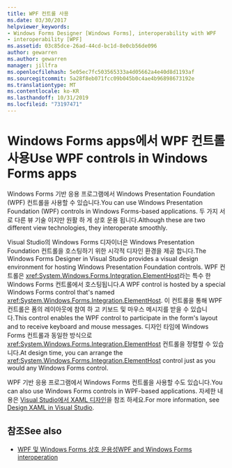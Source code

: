 ```yaml
---
title: WPF 컨트롤 사용
ms.date: 03/30/2017
helpviewer_keywords:
- Windows Forms Designer [Windows Forms], interoperability with WPF
- interoperability [WPF]
ms.assetid: 03c85dce-26ad-44cd-bc1d-8e0cb56de096
author: gewarren
ms.author: gewarren
manager: jillfra
ms.openlocfilehash: 5e05ec7fc503565333a4d05662a4e40d8d1193af
ms.sourcegitcommit: 5a28f8eb071fcc09b045b0c4ae4b96898673192e
ms.translationtype: MT
ms.contentlocale: ko-KR
ms.lasthandoff: 10/31/2019
ms.locfileid: "73197471"
---
```

# <a name="use-wpf-controls-in-windows-forms-apps"></a><span data-ttu-id="e4906-102">Windows Forms apps에서 WPF 컨트롤 사용</span><span class="sxs-lookup"><span data-stu-id="e4906-102">Use WPF controls in Windows Forms apps</span></span>

<span data-ttu-id="e4906-103">Windows Forms 기반 응용 프로그램에서 Windows Presentation Foundation (WPF) 컨트롤을 사용할 수 있습니다.</span><span class="sxs-lookup"><span data-stu-id="e4906-103">You can use Windows Presentation Foundation (WPF) controls in Windows Forms-based applications.</span></span> <span data-ttu-id="e4906-104">두 가지 서로 다른 뷰 기술 이지만 원활 하 게 상호 운용 됩니다.</span><span class="sxs-lookup"><span data-stu-id="e4906-104">Although these are two different view technologies, they interoperate smoothly.</span></span>

<span data-ttu-id="e4906-105">Visual Studio의 Windows Forms 디자이너은 Windows Presentation Foundation 컨트롤을 호스팅하기 위한 시각적 디자인 환경을 제공 합니다.</span><span class="sxs-lookup"><span data-stu-id="e4906-105">The Windows Forms Designer in Visual Studio provides a visual design environment for hosting Windows Presentation Foundation controls.</span></span> <span data-ttu-id="e4906-106">WPF 컨트롤은 <xref:System.Windows.Forms.Integration.ElementHost>라는 특수 한 Windows Forms 컨트롤에서 호스팅됩니다.</span><span class="sxs-lookup"><span data-stu-id="e4906-106">A WPF control is hosted by a special Windows Forms control that's named <xref:System.Windows.Forms.Integration.ElementHost>.</span></span> <span data-ttu-id="e4906-107">이 컨트롤을 통해 WPF 컨트롤은 폼의 레이아웃에 참여 하 고 키보드 및 마우스 메시지를 받을 수 있습니다.</span><span class="sxs-lookup"><span data-stu-id="e4906-107">This control enables the WPF control to participate in the form's layout and to receive keyboard and mouse messages.</span></span> <span data-ttu-id="e4906-108">디자인 타임에 Windows Forms 컨트롤과 동일한 방식으로 <xref:System.Windows.Forms.Integration.ElementHost> 컨트롤을 정렬할 수 있습니다.</span><span class="sxs-lookup"><span data-stu-id="e4906-108">At design time, you can arrange the <xref:System.Windows.Forms.Integration.ElementHost> control just as you would any Windows Forms control.</span></span>

<span data-ttu-id="e4906-109">WPF 기반 응용 프로그램에서 Windows Forms 컨트롤을 사용할 수도 있습니다.</span><span class="sxs-lookup"><span data-stu-id="e4906-109">You can also use Windows Forms controls in WPF-based applications.</span></span> <span data-ttu-id="e4906-110">자세한 내용은 [Visual Studio에서 XAML 디자인](/visualstudio/xaml-tools/designing-xaml-in-visual-studio)을 참조 하세요.</span><span class="sxs-lookup"><span data-stu-id="e4906-110">For more information, see [Design XAML in Visual Studio](/visualstudio/xaml-tools/designing-xaml-in-visual-studio).</span></span>

## <a name="see-also"></a><span data-ttu-id="e4906-111">참조</span><span class="sxs-lookup"><span data-stu-id="e4906-111">See also</span></span>

- [<span data-ttu-id="e4906-112">WPF 및 Windows Forms 상호 운용성</span><span class="sxs-lookup"><span data-stu-id="e4906-112">WPF and Windows Forms interoperation</span></span>](../../wpf/advanced/wpf-and-windows-forms-interoperation.md)
